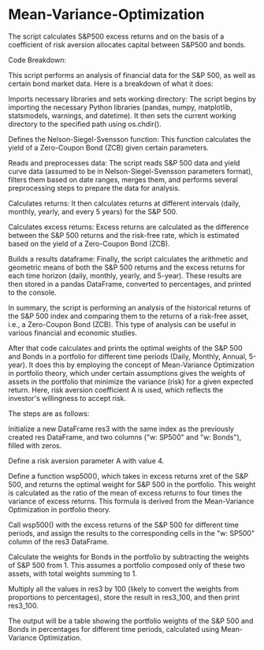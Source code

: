 # Mean-Variance-Optimization
The script calculates S&P500 excess returns and on the basis of a coefficient of risk aversion allocates capital between S&P500 and bonds.

Code Breakdown:

This script performs an analysis of financial data for the S&P 500, as well as certain bond market data. Here is a breakdown of what it does:

Imports necessary libraries and sets working directory: The script begins by importing the necessary Python libraries (pandas, numpy, matplotlib, statsmodels, warnings, and datetime). It then sets the current working directory to the specified path using os.chdir().

Defines the Nelson-Siegel-Svensson function: This function calculates the yield of a Zero-Coupon Bond (ZCB) given certain parameters.

Reads and preprocesses data: The script reads S&P 500 data and yield curve data (assumed to be in Nelson-Siegel-Svensson parameters format), filters them based on date ranges, merges them, and performs several preprocessing steps to prepare the data for analysis.

Calculates returns: It then calculates returns at different intervals (daily, monthly, yearly, and every 5 years) for the S&P 500.

Calculates excess returns: Excess returns are calculated as the difference between the S&P 500 returns and the risk-free rate, which is estimated based on the yield of a Zero-Coupon Bond (ZCB).

Builds a results dataframe: Finally, the script calculates the arithmetic and geometric means of both the S&P 500 returns and the excess returns for each time horizon (daily, monthly, yearly, and 5-year). These results are then stored in a pandas DataFrame, converted to percentages, and printed to the console.

In summary, the script is performing an analysis of the historical returns of the S&P 500 index and comparing them to the returns of a risk-free asset, i.e., a Zero-Coupon Bond (ZCB). This type of analysis can be useful in various financial and economic studies.

After that code calculates and prints the optimal weights of the S&P 500 and Bonds in a portfolio for different time periods (Daily, Monthly, Annual, 5-year). It does this by employing the concept of Mean-Variance Optimization in portfolio theory, which under certain assumptions gives the weights of assets in the portfolio that minimize the variance (risk) for a given expected return. Here, risk aversion coefficient A is used, which reflects the investor's willingness to accept risk.

The steps are as follows:

Initialize a new DataFrame res3 with the same index as the previously created res DataFrame, and two columns ("w: SP500" and "w: Bonds"), filled with zeros.

Define a risk aversion parameter A with value 4.

Define a function wsp500(), which takes in excess returns xret of the S&P 500, and returns the optimal weight for S&P 500 in the portfolio. This weight is calculated as the ratio of the mean of excess returns to four times the variance of excess returns. This formula is derived from the Mean-Variance Optimization in portfolio theory.

Call wsp500() with the excess returns of the S&P 500 for different time periods, and assign the results to the corresponding cells in the "w: SP500" column of the res3 DataFrame.

Calculate the weights for Bonds in the portfolio by subtracting the weights of S&P 500 from 1. This assumes a portfolio composed only of these two assets, with total weights summing to 1.

Multiply all the values in res3 by 100 (likely to convert the weights from proportions to percentages), store the result in res3_100, and then print res3_100.

The output will be a table showing the portfolio weights of the S&P 500 and Bonds in percentages for different time periods, calculated using Mean-Variance Optimization.
